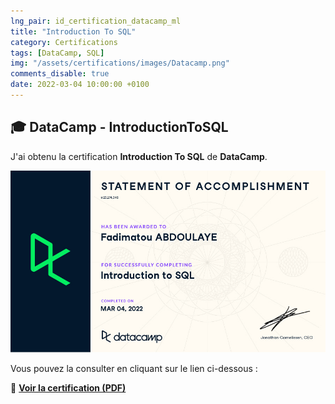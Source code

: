```yaml
---
lng_pair: id_certification_datacamp_ml
title: "Introduction To SQL"
category: Certifications
tags: [DataCamp, SQL]
img: "/assets/certifications/images/Datacamp.png"
comments_disable: true
date: 2022-03-04 10:00:00 +0100
---
```


## 🎓 DataCamp - IntroductionToSQL

J'ai obtenu la certification **Introduction To SQL** de **DataCamp**.

![Aperçu de la certification](/assets/certifications/images/certificate_IntroductionToSQL.jpg)  

Vous pouvez la consulter en cliquant sur le lien ci-dessous :

📜 **[Voir la certification (PDF)](/assets/certifications/datacamp/certificate_IntroductionToSQL.pdf)** 
